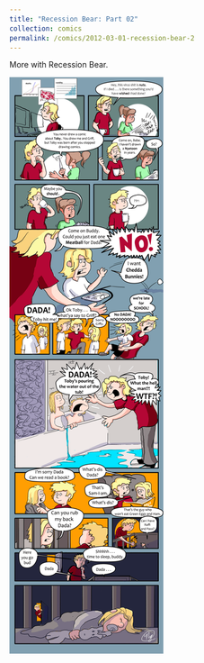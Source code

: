 ```yaml
---
title: "Recession Bear: Part 02"
collection: comics
permalink: /comics/2012-03-01-recession-bear-2
---
```

More with Recession Bear.

![TobyToon](../images/comics/nyetoon/nyetoon_TobyToon_6.5.20_final-1.png)
